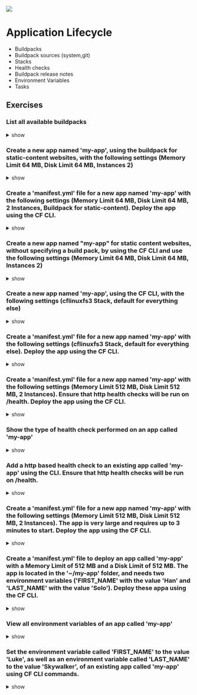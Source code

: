 ![](https://ga4gh.datainsights.cloud/api?repo=CFCD-exercises/application_lifecycle&empty)
# Application Lifecycle

- Buildpacks
- Buildpack sources (system,git)
- Stacks
- Health checks
- Buildpack release notes
- Environment Variables
- Tasks

## Exercises

### List all available buildpacks

<details><summary>show</summary>
<p>

```bash
cf buildpacks
```

</p>
</details>

### Create a new app named 'my-app', using the buildpack for static-content websites, with the following settings (Memory Limit 64 MB, Disk Limit 64 MB, Instances 2)

<details><summary>show</summary>
<p>

```bash
cf push my-app -k 64M -m 64M -i 2 -b staticfile_buildpack
```

</p>
</details>

### Create a 'manifest.yml' file for a new app named 'my-app' with the following settings (Memory Limit 64 MB, Disk Limit 64 MB, 2 Instances, Buildpack for static-content). Deploy the app using the CF CLI.

<details><summary>show</summary>
<p>

<b>manifest.yml</b>
```yaml
applications:
- name: my-app
  memory: 64M
  disk_quota: 64M
  instances: 2
  buildpacks:
  - staticfile_buildpack
  
```

```bash
cf push
```

</p>
</details>

### Create a new app named "my-app" for static content websites, without specifying a build pack, by using the CF CLI and use the following settings (Memory Limit 64 MB, Disk Limit 64 MB, Instances 2)

<details><summary>show</summary>
<p>

```bash
touch Staticfile
cf push my-app -k 64M -m 64M -i 2
```

</p>
</details>

### Create a new app named 'my-app', using the CF CLI, with the following settings (cflinuxfs3 Stack, default for everything else)

<details><summary>show</summary>
<p>

```bash
cf push my-app -s cflinuxfs3
```

</p>
</details>

### Create a 'manifest.yml' file for a new app named 'my-app' with the following settings (cflinuxfs3 Stack, default for everything else). Deploy the app using the CF CLI.

<details><summary>show</summary>
<p>

<b>manifest.yml</b>
```yaml
applications:
- name: my-app
  stack: cflinuxfs3
```

```bash
cf push
```

</p>
</details>

### Create a 'manifest.yml' file for a new app named 'my-app' with the following settings (Memory Limit 512 MB, Disk Limit 512 MB, 2 Instances). Ensure that http health checks will be run on /health. Deploy the app using the CF CLI.

<details><summary>show</summary>
<p>

<b>manifest.yml</b>
```yaml
applications:
- name: my-app
  memory: 512M
  disk_quota: 512M
  instances: 2
  health-check-type: http
  health-check-http-endpoint: /health
```

```bash
cf push
```

</p>
</details>

### Show the type of health check performed on an app called 'my-app'

<details><summary>show</summary>
<p>

```bash
cf get-health-check my-app
```

</p>
</details>

### Add a http based health check to an existing app called 'my-app' using the CLI. Ensure that http health checks will be run on /health.

<details><summary>show</summary>
<p>

```bash
cf set-health-check my-app http --endpoint /health
cf rs my-app
```

</p>
</details>

### Create a 'manifest.yml' file for a new app named 'my-app' with the following settings (Memory Limit 512 MB, Disk Limit 512 MB, 2 Instances). The app is very large and requires up to 3 minutes to start. Deploy the app using the CF CLI.

<details><summary>show</summary>
<p>

<b>manifest.yml</b>
```yaml
applications:
- name: my-app
  memory: 512M
  disk_quota: 512M
  instances: 2
  timeout: 180
```

```bash
cf push
```

</p>
</details>

### Create a 'manifest.yml' file to deploy an app called 'my-app' with a Memory Limit of 512 MB and a Disk Limit of 512 MB. The app is located in the '~/my-app' folder, and needs two environment variables ('FIRST_NAME' with the value 'Han' and 'LAST_NAME' with the value 'Solo'). Deploy these appa using the CF CLI.

<details><summary>show</summary>
<p>

<b>manifest.yml</b>
```yaml
applications:
- name: my-app
  memory: 512M
  disk_quota: 512M
  path: ~/my-app/
  env:
    FIRST_NAME: Han
    LAST_NAME: Solo
```

```bash
cf push
```

</p>
</details>

### View all environment variables of an app called 'my-app'

<details><summary>show</summary>
<p>

```bash
cf env my-app
```

</p>
</details>

### Set the environment variable called 'FIRST_NAME' to the value 'Luke', as well as an environment variable called 'LAST_NAME' to the value 'Skywalker', of an existing app called 'my-app' using CF CLI commands.

<details><summary>show</summary>
<p>

```bash
cf set-env my-app FIRST_NAME Luke
cf set-env my-app LAST_NAME Skywalker
cf restage my-app
```

</p>
</details>
